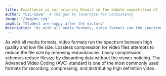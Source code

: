 ```yaml
---
title: Excellence is our priority Result in the debate competition of last saturday.
author: "CIC-Save"  # Changed to lowercase for consistency
image: "/img/mn.jpg"
imgAlt: "Student are happy after the victory"
description: "As with all media formats, video formats run the spectrum between high quality and low file size. Lossless compression for video files attempts to reduce the file size by removing redundancies. Lossy compression schemes reduce filesize by discarding data without the viewer noticing. The Advanced Video Coding (AVC) standard is one of the most commonly used formats for recording, compressing, and distributing high definition video."
---
```


As with all media formats, video formats run the spectrum between high quality and low file size. Lossless compression for video files attempts to reduce the file size by removing redundancies. Lossy compression schemes reduce filesize by discarding data without the viewer noticing. The Advanced Video Coding (AVC) standard is one of the most commonly used formats for recording, compressing, and distributing high definition video.